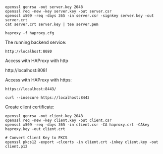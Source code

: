 ```

openssl genrsa -out server.key 2048
openssl req -new -key server.key -out server.csr
openssl x509 -req -days 365 -in server.csr -signkey server.key -out server.crt
cat server.crt server.key | tee server.pem

haproxy -f haproxy.cfg
```


The running backend service:

```
http://localhost:8080
```

Access with HAProxy with http

http://localhost:8081

Access with HAProxy with https:

```
https://localhost:8443/

```

```
curl --insecure https://localhost:8443
```

Create client certificate:

```
openssl genrsa -out client.key 2048
openssl req -new -key client.key -out client.csr
openssl x509 -req -days 365 -in client.csr -CA haproxy.crt -CAkey haproxy.key -out client.crt

# Convert Client Key to PKCS
openssl pkcs12 -export -clcerts -in client.crt -inkey client.key -out client.p12
```
